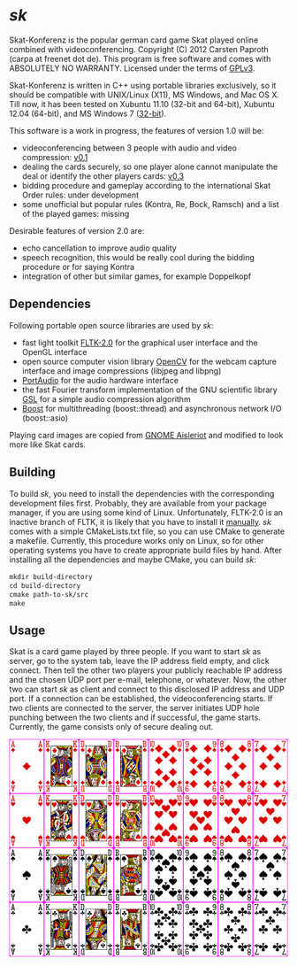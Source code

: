 # *sk*

Skat-Konferenz is the popular german card game Skat played online combined with videoconferencing. Copyright (C) 2012 Carsten Paproth (carpa at freenet dot de).
This program is free software and comes with ABSOLUTELY NO WARRANTY. Licensed under the terms of [GPLv3](http://www.gnu.org/licenses/).

Skat-Konferenz is written in C++ using portable libraries exclusively, so it should be compatible with UNIX/Linux (X11), MS Windows, and Mac OS X. Till now,
it has been tested on Xubuntu 11.10 (32-bit and 64-bit), Xubuntu 12.04 (64-bit), and MS Windows 7 ([32-bit](https://github.com/cpaproth/sk/downloads)).

This software is a work in progress, the features of version 1.0 will be:
* videoconferencing between 3 people with audio and video compression: [v0.1](https://github.com/cpaproth/sk/tags)
* dealing the cards securely, so one player alone cannot manipulate the deal or identify the other players cards: [v0.3](https://github.com/cpaproth/sk/tags)
* bidding procedure and gameplay according to the international Skat Order rules: under development
* some unofficial but popular rules (Kontra, Re, Bock, Ramsch) and a list of the played games: missing

Desirable features of version 2.0 are:
* echo cancellation to improve audio quality
* speech recognition, this would be really cool during the bidding procedure or for saying Kontra
* integration of other but similar games, for example Doppelkopf


## Dependencies

Following portable open source libraries are used by *sk*:
* fast light toolkit [FLTK-2.0](http://www.fltk.org) for the graphical user interface and the OpenGL interface
* open source computer vision library [OpenCV](http://www.opencv.org) for the webcam capture interface and image compressions (libjpeg and libpng)
* [PortAudio](http://www.portaudio.com) for the audio hardware interface
* the fast Fourier transform implementation of the GNU scientific library [GSL](http://www.gnu.org/software/gsl/) for a simple audio compression algorithm
* [Boost](http://www.boost.org) for multithreading (boost::thread) and asynchronous network I/O (boost::asio)

Playing card images are copied from [GNOME Aisleriot](https://live.gnome.org/Aisleriot) and modified to look more like Skat cards.


## Building

To build *sk*, you need to install the dependencies with the corresponding development files first. Probably, they are available from your package manager, if you are using
some kind of Linux. Unfortunately, FLTK-2.0 is an inactive branch of FLTK, it is likely that you have to install it [manually](https://github.com/cpaproth/sk/downloads).
*sk* comes with a simple CMakeLists.txt file, so you can use CMake to generate a makefile. Currently, this procedure works only on Linux,
so for other operating systems you have to create appropriate build files by hand. After installing all the dependencies and maybe CMake, you can build *sk*:

    mkdir build-directory
    cd build-directory
    cmake path-to-sk/src
    make


## Usage

Skat is a card game played by three people. If you want to start *sk* as server, go to the system tab, leave the IP address field empty, and click connect. Then tell
the other two players your publicly reachable IP address and the chosen UDP port per e-mail, telephone, or whatever. Now, the other two can start *sk* as client
and connect to this disclosed IP address and UDP port. If a connection can be established, the videoconferencing starts. If two clients are connected to the server,
the server initiates UDP hole punching between the two clients and if successful, the game starts. Currently, the game consists only of secure dealing out.

![playing cards](https://github.com/cpaproth/sk/raw/master/images/cards.png)
